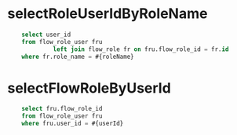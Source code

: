 selectRoleUserIdByRoleName
===
```sql
    select user_id
    from flow_role_user fru
             left join flow_role fr on fru.flow_role_id = fr.id
    where fr.role_name = #{roleName}
```

selectFlowRoleByUserId
===
```sql
    select fru.flow_role_id
    from flow_role_user fru
    where fru.user_id = #{userId}
```